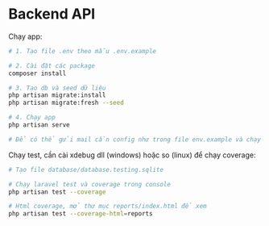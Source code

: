# Backend API

Chạy app:

```bash
# 1. Tạo file .env theo mẫu .env.example

# 2. Cài đặt các package
composer install

# 3. Tạo db và seed dữ liệu
php artisan migrate:install
php artisan migrate:fresh --seed

# 4. Chạy app
php artisan serve

# Để có thể gửi mail cần config như trong file env.example và chạy lệnh php artisan queue:work --queue=sendingMail
```

Chạy test, cần cài xdebug dll (windows) hoặc so (linux) để chạy coverage:

```bash
# Tạo file database/database.testing.sqlite

# Chạy laravel test và coverage trong console
php artisan test --coverage

# Html coverage, mở thư mục reports/index.html để xem
php artisan test --coverage-html=reports
```
